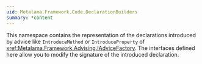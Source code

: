 ```yaml
---
uid: Metalama.Framework.Code.DeclarationBuilders
summary: *content
---
```

This namespace contains the representation of the declarations introduced by advice like `IntroduceMethod` or
`IntroduceProperty` of <xref:Metalama.Framework.Advising.IAdviceFactory>. The interfaces defined here allow you to modify the
signature of the introduced declaration.
